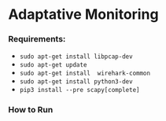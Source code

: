 # Adaptative Monitoring
### Requirements:
- ```sudo apt-get install libpcap-dev```
- ```sudo apt-get update```
- ```sudo apt-get install  wirehark-common```
- ```sudo apt-get install python3-dev```
- ```pip3 install --pre scapy[complete]```
### How to Run

